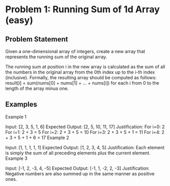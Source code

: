 # Problem 1: Running Sum of 1d Array (easy)

## Problem Statement

Given a one-dimensional array of integers, create a new array that represents
the running sum of the original array.

The running sum at position i in the new array is calculated as the sum of all
the numbers in the original array from the 0th index up to the i-th index
(inclusive). Formally, the resulting array should be computed as follows:
result[i] = sum(nums[0] + nums[1] + ... + nums[i]) for each i from 0 to the
length of the array minus one.

## Examples

Example 1

Input: [2, 3, 5, 1, 6] Expected Output: [2, 5, 10, 11, 17] Justification: For
i=0: 2 For i=1: 2 + 3 = 5 For i=2: 2 + 3 + 5 = 10 For i=3: 2 + 3 + 5 + 1 = 11
For i=4: 2 + 3 + 5 + 1 + 6 = 17 Example 2

Input: [1, 1, 1, 1, 1] Expected Output: [1, 2, 3, 4, 5] Justification: Each
element is simply the sum of all preceding elements plus the current element.
Example 3

Input: [-1, 2, -3, 4, -5] Expected Output: [-1, 1, -2, 2, -3] Justification:
Negative numbers are also summed up in the same manner as positive ones.
